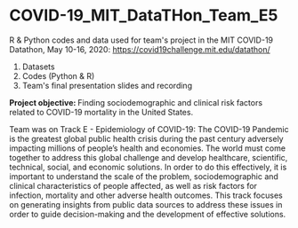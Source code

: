 # COVID-19_MIT_DataTHon_Team_E5
R & Python codes and data used for team's project in the MIT COVID-19 Datathon, May 10-16, 2020:
https://covid19challenge.mit.edu/datathon/

1. Datasets
2. Codes (Python & R)
3. Team's final presentation slides and recording 

<b> Project objective: </b> Finding sociodemographic and clinical risk factors related to COVID-19 mortality in the United States.

Team was on Track E - Epidemiology of COVID-19: 
The COVID-19 Pandemic is the greatest global public health crisis during the past century adversely impacting millions of people’s health and economies. The world must come together to address this global challenge and develop healthcare, scientific, technical, social, and economic solutions. In order to do this effectively, it is important to understand the scale of the problem, sociodemographic and clinical characteristics of people affected, as well as risk factors for infection, mortality and other adverse health outcomes. This track focuses on generating insights from public data sources to address these issues in order to guide decision-making and the development of effective solutions.
